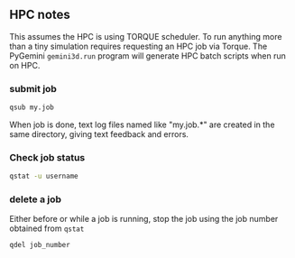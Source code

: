 ## HPC notes

This assumes the HPC is using TORQUE scheduler.
To run anything more than a tiny simulation requires requesting an HPC job via Torque.
The PyGemini `gemini3d.run` program will generate HPC batch scripts when run on HPC.

### submit job

```sh
qsub my.job
```

When job is done, text log files named like "my.job.*" are created in the same directory, giving text feedback and errors.

### Check job status

```sh
qstat -u username
```

### delete a job

Either before or while a job is running, stop the job using the job number obtained from `qstat`

```sh
qdel job_number
```
